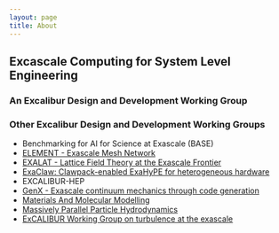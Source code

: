 ```yaml
---
layout: page
title: About
---
```


## Excascale Computing for System Level Engineering
### An Excalibur Design and Development Working Group



### Other Excalibur Design and Development Working Groups

* Benchmarking for AI for Science at Exascale (BASE)
* [ELEMENT - Exascale Mesh Network](https://epcced.github.io/ELEMENT)
* [EXALAT - Lattice Field Theory at the Exascale Frontier](https://www.exalat.org/)
* [ExaClaw: Clawpack-enabled ExaHyPE for heterogeneous hardware](http://www.peano-framework.org/index.php/projects/exaclaw-clawpack-enabled-exahype-for-heterogeneous-hardware)
* EXCALIBUR-HEP
* [GenX - Exascale continuum mechanics through code generation](https://excalibur-genx.github.io)
* [Materials And Molecular Modelling](https://mmmhub.ac.uk/excalibur-ddwg)
* [Massively Parallel Particle Hydrodynamics](https://www.dur.ac.uk/icc/cosma/excalibur/mpphea/)
* [ExCALIBUR Working Group on turbulence at the exascale](https://www.ukturbulence.co.uk/excalibur-podcast.html)
